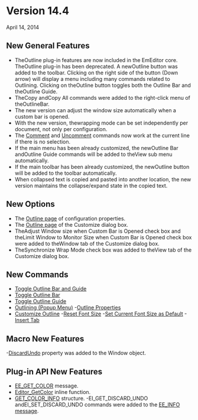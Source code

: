 # Version 14.4

April 14, 2014

## New General Features

- TheOutline plug-in features are now included in the EmEditor core. TheOutline plug-in has been deprecated. A newOutline button was added to the toolbar. Clicking on the right side of the button (Down arrow) will display a menu including many commands related to Outlining. Clicking on theOutline button toggles both the
Outline Bar and theOutline Guide.
- TheCopy andCopy All commands were
added to the right-click menu of theOutlineBar.
- The new version can adjust the window size automatically when a custom bar is opened.
- With the new version, thewrapping mode can be set independently per document, not only per configuration.
- The [Comment](../cmd/edit/edit_comment) and [Uncomment](../cmd/edit/edit_uncomment) commands now work at the current line if there is no selection.
- If the main menu has been already customized, the newOutline Bar andOutline Guide commands will be added to theView sub menu automatically.
- If the main toolbar has been already customized, the newOutline button will be added to the toolbar automatically.
- When collapsed text is copied and pasted into another location, the new version maintains the collapse/expand state in the copied text.

## New Options

- The [Outline page](../dlg/properties/outline/index) of configuration properties.
- The [Outline page](../dlg/customize/outline/index) of the Customize dialog box.
- TheAdjust Window size when Custom Bar is Opened check box and theLimit Window to Monitor Size when Custom Bar is Opened check box were added to theWindow tab of the Customize dialog box.
- TheSynchronize Wrap Mode check box was added to theView tab of the Customize dialog box.

## New Commands

- [Toggle Outline Bar and Guide](../cmd/view/outline_bar_guide)
- [Toggle Outline Bar](../cmd/view/outline_bar)
- [Toggle Outline Guide](../cmd/view/outline_guide)
- [Outlining (Popup Menu)](../cmd/view/outline_popup)
-[Outline Properties](../cmd/tools/property_outline)
- [Customize Outline](../cmd/tools/customize_outline)
-[Reset Font Size](../cmd/view/reset_font_size)
-[Set Current Font Size as Default](../cmd/view/set_default_font_size)
-[Insert Tab](../cmd/edit/insert_tab)

## Macro New Features

-[DiscardUndo](../macro/window/discard_undo) property was added to the Window object.

## Plug-in API New Features

- [EE\_GET\_COLOR](../plugin/message/ee_get_color) message.
- [Editor\_GetColor](../plugin/macro/editor_getcolor) inline function.
- [GET\_COLOR\_INFO](../plugin/structure/get_color_info) structure.
-EI\_GET\_DISCARD\_UNDO andEI\_SET\_DISCARD\_UNDO commands were added to the [EE\_INFO message](../plugin/message/ee_info).
